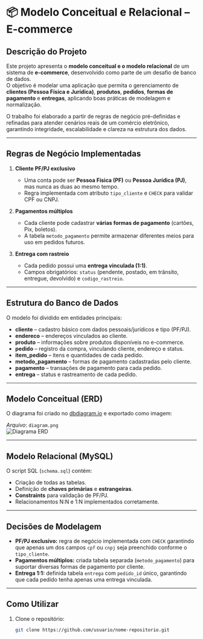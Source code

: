 # 📦 Modelo Conceitual e Relacional – E-commerce

## Descrição do Projeto
Este projeto apresenta o **modelo conceitual e o modelo relacional** de um sistema de **e-commerce**, desenvolvido como parte de um desafio de banco de dados.  
O objetivo é modelar uma aplicação que permita o gerenciamento de **clientes (Pessoa Física e Jurídica)**, **produtos**, **pedidos**, **formas de pagamento** e **entregas**, aplicando boas práticas de modelagem e normalização.

O trabalho foi elaborado a partir de regras de negócio pré-definidas e refinadas para atender cenários reais de um comércio eletrônico, garantindo integridade, escalabilidade e clareza na estrutura dos dados.


---

## Regras de Negócio Implementadas
1. **Cliente PF/PJ exclusivo**  
   - Uma conta pode ser **Pessoa Física (PF)** ou **Pessoa Jurídica (PJ)**, mas nunca as duas ao mesmo tempo.
   - Regra implementada com atributo `tipo_cliente` e `CHECK` para validar CPF ou CNPJ.
   
2. **Pagamentos múltiplos**  
   - Cada cliente pode cadastrar **várias formas de pagamento** (cartões, Pix, boletos).
   - A tabela `metodo_pagamento` permite armazenar diferentes meios para uso em pedidos futuros.
   
3. **Entrega com rastreio**  
   - Cada pedido possui uma **entrega vinculada (1:1)**.
   - Campos obrigatórios: `status` (pendente, postado, em trânsito, entregue, devolvido) e `codigo_rastreio`.

---

## Estrutura do Banco de Dados

O modelo foi dividido em entidades principais:

- **cliente** – cadastro básico com dados pessoais/jurídicos e tipo (PF/PJ).
- **endereco** – endereços vinculados ao cliente.
- **produto** – informações sobre produtos disponíveis no e-commerce.
- **pedido** – registro da compra, vinculando cliente, endereço e status.
- **item_pedido** – itens e quantidades de cada pedido.
- **metodo_pagamento** – formas de pagamento cadastradas pelo cliente.
- **pagamento** – transações de pagamento para cada pedido.
- **entrega** – status e rastreamento de cada pedido.

---

## Modelo Conceitual (ERD)
O diagrama foi criado no [dbdiagram.io](https://dbdiagram.io) e exportado como imagem:

 *Arquivo*: `diagram.png`  
![Diagrama ERD](diagram.png)

---

## Modelo Relacional (MySQL)
O script SQL (`schema.sql`) contém:
- Criação de todas as tabelas.
- Definição de **chaves primárias** e **estrangeiras**.
- **Constraints** para validação de PF/PJ.
- Relacionamentos N:N e 1:N implementados corretamente.

---

## Decisões de Modelagem
- **PF/PJ exclusivo:** regra de negócio implementada com `CHECK` garantindo que apenas um dos campos `cpf` ou `cnpj` seja preenchido conforme o `tipo_cliente`.
- **Pagamentos múltiplos:** criada tabela separada (`metodo_pagamento`) para suportar diversas formas de pagamento por cliente.
- **Entrega 1:1:** definida tabela `entrega` com `pedido_id` único, garantindo que cada pedido tenha apenas uma entrega vinculada.

---

## Como Utilizar
1. Clone o repositório:
   ```bash
   git clone https://github.com/usuario/nome-repositorio.git
   
